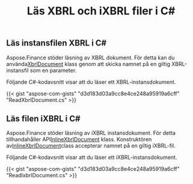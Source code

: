 ﻿---
title: Läs XBRL och iXBRL filer i C#
linktitle: Läs filerna XBRL och iXBRL
type: docs
weight: 20
url: /sv/net/read-xbrl-and-ixbrl-files/
description:  C# Finance Bibliotek API stöder läsning av XBRL- och iXBRL-filer, för mer information, se koden i den här artikeln.
---
## **Läs instansfilen XBRL i C#**
Aspose.Finance stöder läsning av XBRL dokument. För detta kan du använda[XbrlDocument](https://reference.aspose.com/finance/net/aspose.finance.xbrl/xbrldocument) klass genom att skicka namnet på en giltig XBRL-instansfil som en parameter.

Följande C#-kodavsnitt visar att du läser ett XBRL-instansdokument.

{{< gist "aspose-com-gists" "d3d183d03a9cc8e4ce248a95919a6cff" "ReadXbrlDocument.cs" >}}
## **Läs filen iXBRL i C#**
Aspose.Finance stöder läsning av iXBRL instansdokument. För detta tillhandahåller API[InlineXbrlDocument](https://reference.aspose.com/finance/net/aspose.finance.xbrl.inline/inlinexbrldocument) klass. Konstruktören av[InlineXbrlDocument](https://reference.aspose.com/finance/net/aspose.finance.xbrl.inline/inlinexbrldocument)class accepterar namnet på en giltig iXBRL-fil.

Följande C#-kodavsnitt visar att du läser ett iXBRL-instansdokument.

{{< gist "aspose-com-gists" "d3d183d03a9cc8e4ce248a95919a6cff" "ReadIxbrlDocument.cs" >}}

